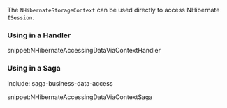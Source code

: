 
The `NHibernateStorageContext` can be used directly to access NHibernate `ISession`.

### Using in a Handler

snippet:NHibernateAccessingDataViaContextHandler


### Using in a Saga

include: saga-business-data-access

snippet:NHibernateAccessingDataViaContextSaga
